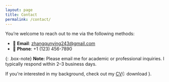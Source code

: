 ```yaml
---
layout: page
title: Contact
permalink: /contact/
---
```


You’re welcome to reach out to me via the following methods:

- 📧 **Email**: [zhangqunying243@gmail.com](mailto:zhangqunying243@gmail.com)
- 📱 **Phone**: +1 (123) 456-7890

{: .box-note}
**Note:** Please email me for academic or professional inquiries. I typically respond within 2–3 business days.

If you're interested in my background, check out my [CV](/assets/cv.pdf){: download }.
